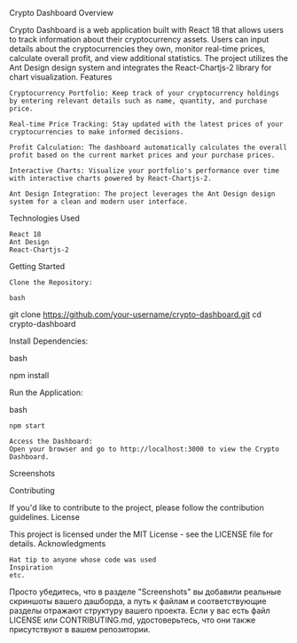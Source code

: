 Crypto Dashboard
Overview

Crypto Dashboard is a web application built with React 18 that allows users to track information about their cryptocurrency assets. Users can input details about the cryptocurrencies they own, monitor real-time prices, calculate overall profit, and view additional statistics. The project utilizes the Ant Design design system and integrates the React-Chartjs-2 library for chart visualization.
Features

    Cryptocurrency Portfolio: Keep track of your cryptocurrency holdings by entering relevant details such as name, quantity, and purchase price.

    Real-time Price Tracking: Stay updated with the latest prices of your cryptocurrencies to make informed decisions.

    Profit Calculation: The dashboard automatically calculates the overall profit based on the current market prices and your purchase prices.

    Interactive Charts: Visualize your portfolio's performance over time with interactive charts powered by React-Chartjs-2.

    Ant Design Integration: The project leverages the Ant Design design system for a clean and modern user interface.

Technologies Used

    React 18
    Ant Design
    React-Chartjs-2

Getting Started

    Clone the Repository:

    bash

git clone https://github.com/your-username/crypto-dashboard.git
cd crypto-dashboard

Install Dependencies:

bash

npm install

Run the Application:

bash

    npm start

    Access the Dashboard:
    Open your browser and go to http://localhost:3000 to view the Crypto Dashboard.

Screenshots


Contributing

If you'd like to contribute to the project, please follow the contribution guidelines.
License

This project is licensed under the MIT License - see the LICENSE file for details.
Acknowledgments

    Hat tip to anyone whose code was used
    Inspiration
    etc.

Просто убедитесь, что в разделе "Screenshots" вы добавили реальные скриншоты вашего дашборда, а путь к файлам и соответствующие разделы отражают структуру вашего проекта. Если у вас есть файл LICENSE или CONTRIBUTING.md, удостоверьтесь, что они также присутствуют в вашем репозитории.
